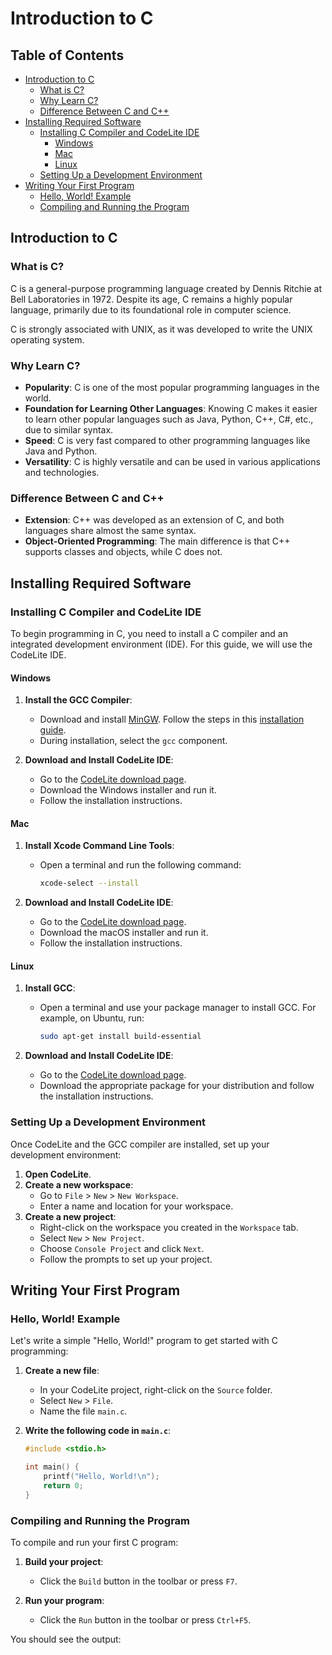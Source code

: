 # Introduction to C

## Table of Contents
- [Introduction to C](#introduction-to-c)
  - [What is C?](#what-is-c)
  - [Why Learn C?](#why-learn-c)
  - [Difference Between C and C++](#difference-between-c-and-c)
- [Installing Required Software](#installing-required-software)
  - [Installing C Compiler and CodeLite IDE](#installing-c-compiler-and-codelite-ide)
    - [Windows](#windows)
    - [Mac](#mac)
    - [Linux](#linux)
  - [Setting Up a Development Environment](#setting-up-a-development-environment)
- [Writing Your First Program](#writing-your-first-program)
  - [Hello, World! Example](#hello-world-example)
  - [Compiling and Running the Program](#compiling-and-running-the-program)

## Introduction to C

### What is C?

C is a general-purpose programming language created by Dennis Ritchie at Bell Laboratories in 1972. Despite its age, C remains a highly popular language, primarily due to its foundational role in computer science.

C is strongly associated with UNIX, as it was developed to write the UNIX operating system.

### Why Learn C?

- **Popularity**: C is one of the most popular programming languages in the world.
- **Foundation for Learning Other Languages**: Knowing C makes it easier to learn other popular languages such as Java, Python, C++, C#, etc., due to similar syntax.
- **Speed**: C is very fast compared to other programming languages like Java and Python.
- **Versatility**: C is highly versatile and can be used in various applications and technologies.

### Difference Between C and C++

- **Extension**: C++ was developed as an extension of C, and both languages share almost the same syntax.
- **Object-Oriented Programming**: The main difference is that C++ supports classes and objects, while C does not.

## Installing Required Software

### Installing C Compiler and CodeLite IDE

To begin programming in C, you need to install a C compiler and an integrated development environment (IDE). For this guide, we will use the CodeLite IDE.

#### Windows

1. **Install the GCC Compiler**:
   - Download and install [MinGW](http://www.mingw.org/). Follow the steps in this [installation guide](http://www.mingw.org/wiki/Getting_Started).
   - During installation, select the `gcc` component.

2. **Download and Install CodeLite IDE**:
   - Go to the [CodeLite download page](https://codelite.org/download).
   - Download the Windows installer and run it.
   - Follow the installation instructions.

#### Mac

1. **Install Xcode Command Line Tools**:
   - Open a terminal and run the following command:
     ```sh
     xcode-select --install
     ```

2. **Download and Install CodeLite IDE**:
   - Go to the [CodeLite download page](https://codelite.org/download).
   - Download the macOS installer and run it.
   - Follow the installation instructions.

#### Linux

1. **Install GCC**:
   - Open a terminal and use your package manager to install GCC. For example, on Ubuntu, run:
     ```sh
     sudo apt-get install build-essential
     ```

2. **Download and Install CodeLite IDE**:
   - Go to the [CodeLite download page](https://codelite.org/download).
   - Download the appropriate package for your distribution and follow the installation instructions.

### Setting Up a Development Environment

Once CodeLite and the GCC compiler are installed, set up your development environment:

1. **Open CodeLite**.
2. **Create a new workspace**:
   - Go to `File` > `New` > `New Workspace`.
   - Enter a name and location for your workspace.
3. **Create a new project**:
   - Right-click on the workspace you created in the `Workspace` tab.
   - Select `New` > `New Project`.
   - Choose `Console Project` and click `Next`.
   - Follow the prompts to set up your project.

## Writing Your First Program

### Hello, World! Example

Let's write a simple "Hello, World!" program to get started with C programming:

1. **Create a new file**:
   - In your CodeLite project, right-click on the `Source` folder.
   - Select `New` > `File`.
   - Name the file `main.c`.

2. **Write the following code in `main.c`**:

    ```c
    #include <stdio.h>

    int main() {
        printf("Hello, World!\n");
        return 0;
    }
    ```

### Compiling and Running the Program

To compile and run your first C program:

1. **Build your project**:
   - Click the `Build` button in the toolbar or press `F7`.

2. **Run your program**:
   - Click the `Run` button in the toolbar or press `Ctrl+F5`.

You should see the output:

